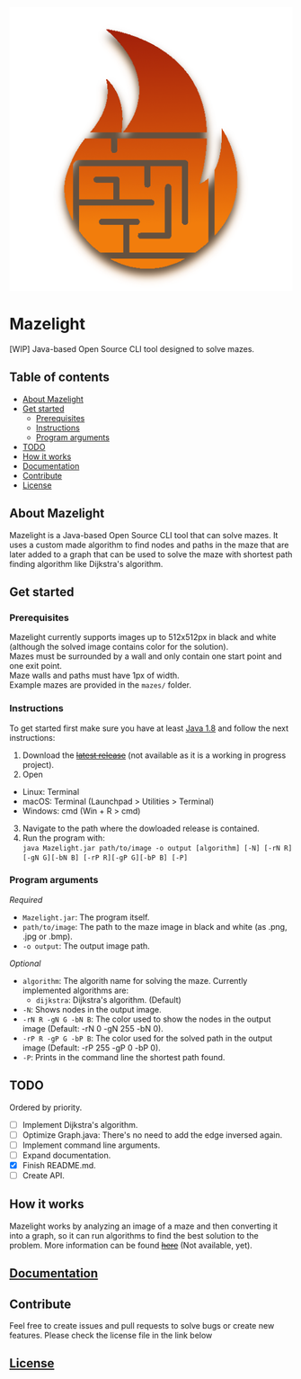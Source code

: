 
![Mazelight logo](https://github.com/SrGMC/mazelight/raw/master/logo.png)
# Mazelight
[WIP] Java-based Open Source CLI tool designed to solve mazes.

## Table of contents
- [About Mazelight](#about)
- [Get started](#getstarted)
  - [Prerequisites](#prerequisites)
  - [Instructions](#instructions)
  - [Program arguments](#programarguments) 
- [TODO](#todo)
- [How it works](#howitworks)
- [Documentation](https://github.com/SrGMC/mazelight/blob/master/DOCUMENTATION.md)
- [Contribute](#contribute)
- [License](https://github.com/SrGMC/mazelight/blob/master/LICENSE)

<a name="about"></a>
## About Mazelight
Mazelight is a Java-based Open Source CLI tool that can solve mazes. It uses a custom made algorithm to find nodes and paths in the maze that are later added to a graph that can be used to solve the maze with shortest path finding algorithm like Dijkstra's algorithm.

<a name="getstarted"></a>
## Get started
<a name="prerequisites"></a>
### Prerequisites
Mazelight currently supports images up to 512x512px in black and white (although the solved image contains color for the solution).  
Mazes must be surrounded by a wall and only contain one start point and one exit point.  
Maze walls and paths must have 1px of width.  
Example mazes are provided in the `mazes/` folder.

<a name="instructions"></a>
### Instructions
To get started first make sure you have at least [Java 1.8](https://java.com/download) and follow the next instructions:
1. Download the ~~[latest release](https://github.com/SrGMC/mazelight/releases)~~ (not available as it is a working in progress project).
2. Open
  - Linux: Terminal
  - macOS: Terminal (Launchpad > Utilities > Terminal)
  - Windows: cmd (Win + R > cmd)
3. Navigate to the path where the dowloaded release is contained.
4. Run the program with:  
   `java Mazelight.jar path/to/image -o output [algorithm] [-N] [-rN R][-gN G][-bN B] [-rP R][-gP G][-bP B] [-P]`

<a name="programarguments"></a>
### Program arguments
*Required*
- `Mazelight.jar`: The program itself.
- `path/to/image`: The path to the maze image in black and white (as .png, .jpg or .bmp).
- `-o output`: The output image path.

*Optional*
- `algorithm`: The algorith name for solving the maze. Currently implemented algorithms are:
  - `dijkstra`: Dijkstra's algorithm. (Default)
- `-N`: Shows nodes in the output image.
- `-rN R -gN G -bN B`: The color used to show the nodes in the output image (Default: -rN 0 -gN 255 -bN 0).
- `-rP R -gP G -bP B`: The color used for the solved path in the output image (Default: -rP 255 -gP 0 -bP 0).
- `-P`: Prints in the command line the shortest path found.

<a name="todo"></a>
## TODO
Ordered by priority.

 - [ ] Implement Dijkstra's algorithm.
 - [ ] Optimize Graph.java:
    There's no need to add the edge inversed again.  
 - [ ] Implement command line arguments.
 - [ ] Expand documentation.
 - [x] Finish README.md.
 - [ ] Create API.

<a name="howitworks"></a>
## How it works
Mazelight works by analyzing an image of a maze and then converting it into a graph, so it can run algorithms to find the best solution to the problem.
More information can be found ~~[here](https://github.com/SrGMC/mazelight/blob/master/HOWITWORKS.md)~~ (Not available, yet).

## [Documentation](https://github.com/SrGMC/mazelight/blob/master/DOCUMENTATION.md)

<a name="contribute"></a>
## Contribute
Feel free to create issues and pull requests to solve bugs or create new features. Please check the license file in the link below  

## [License](https://github.com/SrGMC/mazelight/blob/master/LICENSE)
